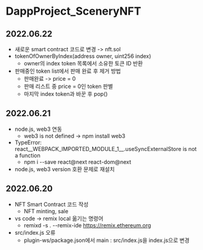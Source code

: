 # DappProject_SceneryNFT

## 2022.06.22
  * 새로운 smart contract 코드로 변경 -> nft.sol
  * tokenOfOwnerByIndex(address owner, uint256 index)
    - owner의 index token 목록에서 소유한 토큰 ID 반환
  * 판매중인 token list에서 판매 완료 후 제거 방법
    - 판매완료 -> price = 0
    - 판매 리스트 중 price = 0인 token 판별
    - 마지막 index token과 바꾼 후 pop()

## 2022.06.21
  * node.js, web3 연동
    - web3 is not defined -> npm install web3
  * TypeError: react__WEBPACK_IMPORTED_MODULE_1__.useSyncExternalStore is not a function
    - npm i --save react@next react-dom@next
  * node.js, web3 version 호환 문제로 재설치

## 2022.06.20
  * NFT Smart Contract 코드 작성
    - NFT minting, sale 
  * vs code -> remix local 옮기는 명령어
    - remixd -s . --remix-ide https://remix.ethereum.org
  * src/index.js 오류 
    - plugin-ws/package.json에서 main : src/index.js을 index.js으로 변경

